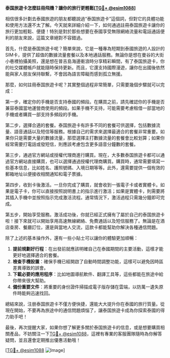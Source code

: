 **泰国旅遊卡怎麼註冊飛機？讓你的旅行更輕鬆[[TG💪+ @esim1088](https://t.me/s/esim1088)]**

相信很多計劃去泰國旅遊的朋友都聽說過“泰国旅遊卡”這個詞，但對它的具體功能和使用方法還不太了解。今天就來詳細介紹一下，如何通過註冊泰国旅遊卡讓你的旅行更加輕鬆、便捷！特別是對於那些想要在泰國享受無限網絡流量和電話通話便利的朋友來說，這篇文章絕對不容錯過。

首先，什麼是泰国旅遊卡呢？簡單來說，它是一種專為短期到泰國旅遊的人設計的SIM卡，提供了超值的數據流量套餐以及本地通話服務。無論你是想在曼谷的大街小巷裡拍攝美照，還是想在普吉島海邊衝浪時分享精彩瞬間，有了泰国旅遊卡，你的社交媒體帳戶就能隨時保持更新。而且，它還支持國際漫遊，讓你在出國後依然能與家人朋友保持聯繫，不會因為語言障礙而感到孤立無援。

那麼，如何註冊泰国旅遊卡呢？其實整個過程非常簡單，只需要幾個步驟就可以完成：

第一步，確定你的手機是否支持泰國的頻段。在購買之前，請先確認你的手機是否兼容泰國當地運營商使用的頻段。如果手機不支持，可能需要考慮租借一部當地的手機或者購買一部支持多頻段的手機。

第二步，選擇合適的套餐。泰国旅遊卡有許多不同的套餐可供選擇，包括數據流量、語音通話以及短信等服務。根據自己的需求來選擇最適合的套餐非常重要。如果你只是需要大量的數據流量，那麼選擇主打數據流量的套餐會比較划算；如果你經常需要打電話或發短信，則應該考慮包含更多語音分鐘數的套餐。

第三步，通過官方網站或授權代理商進行購買。現在，大多數泰国旅遊卡都可以通過官方網站直接購買，也可以選擇通過授權代理商購買。購買時，通常需要填寫一些基本信息，比如姓名、護照號碼、入境日期等等。此外，還需要提供一個有效的郵箱地址以便接收相關通知和電子票據。

第四步，收到卡後激活。一旦你完成了購買，就會收到一張電子卡或者實體卡。如果是電子卡，你可以直接按照說明書上的指示進行激活；如果是實體卡，則需要將其插入手機中並按照指示完成激活流程。通常情況下，激活過程只需幾分鐘即可完成。

第五步，開始享受服務。激活成功後，你就已經正式擁有了屬於自己的泰国旅遊卡啦！接下來就可以開始享用高速無線網絡、免費通話以及短信服務了。無論是在酒店查房、餐廳訂位，還是與當地人交流，這款卡都能幫助你解決各種通信問題。

除了上述的基本操作外，還有一些小貼士可以讓你的體驗更加順暢：

1. **提前規劃好行程**：在出發前就應該明確自己在泰國期間的主要活動，這樣才能更好地選擇適合的套餐。
2. **檢查手機設置**：確保手機已經開啟了自動時間調整功能，這樣可以避免因時區差異導致的誤會。
3. **下載必要的應用程序**：比如地圖導航軟件、翻譯工具等，這些都能在旅途中給你帶來很大幫助。
4. **備份重要文件**：將重要的身份證件掃描成電子版存儲在雲端，以防萬一遺失原件時能夠迅速找回。

總結來說，注册泰国旅遊卡不僅方便快捷，還能大大提升你在泰國的旅行質量。從現在開始，不要再為旅途中的通信問題煩惱了，讓泰国旅遊卡成為你探索泰國的得力助手吧！

最後，再次提醒大家，如果你想了解更多關於泰国旅遊卡的信息，或是想要購買相關產品，不妨關注一下[TG💪+ @esim1088](https://t.me/s/esim1088)，這裡有專業的客服團隊隨時為你解答疑問，並且還會定期推出優惠活動哦！

[[TG💪+ @esim1088](https://t.me/s/esim1088) ![Image](https://i.postimg.cc/4NQfJmqS/Snipaste-2025-05-13-00-14-12.png)]